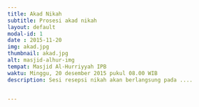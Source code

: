 ```yaml
---
title: Akad Nikah
subtitle: Prosesi akad nikah
layout: default
modal-id: 1
date : 2015-11-20
img: akad.jpg
thumbnail: akad.jpg
alt: masjid-alhur-img
tempat: Masjid Al-Hurriyyah IPB
waktu: Minggu, 20 desember 2015 pukul 08.00 WIB
description: Sesi resepsi nikah akan berlangsung pada ....


---
```

